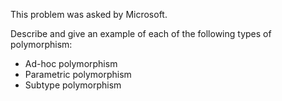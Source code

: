 This problem was asked by Microsoft.

Describe and give an example of each of the following types of polymorphism:
- Ad-hoc polymorphism
- Parametric polymorphism
- Subtype polymorphism
